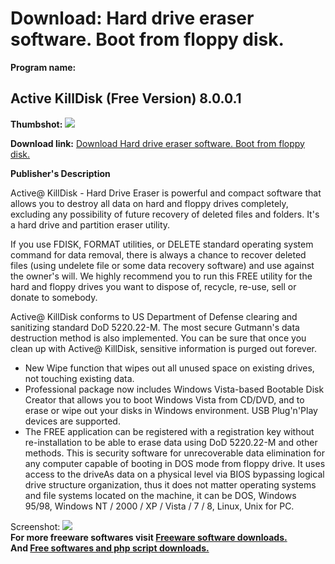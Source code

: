 # Download: Hard drive eraser software. Boot from floppy disk.

**Program name:**

## Active KillDisk (Free Version) 8.0.0.1

  
**Thumbshot:** ![](http://www.freewarefiles.com/screenshot/actkilldisk_md.jpg)   
  
**Download link:** [Download Hard drive eraser software. Boot from floppy disk.](http://freesoftwares.boysofts.com/Active-KillDisk-V_program_2778.html)  
  


**Publisher's Description**  
  


Active@ KillDisk - Hard Drive Eraser is powerful and compact software that allows you to destroy all data on hard and floppy drives completely, excluding any possibility of future recovery of deleted files and folders. It's a hard drive and partition eraser utility. 

If you use FDISK, FORMAT utilities, or DELETE standard operating system command for data removal, there is always a chance to recover deleted files (using undelete file or some data recovery software) and use against the owner's will. We highly recommend you to run this FREE utility for the hard and floppy drives you want to dispose of, recycle, re-use, sell or donate to somebody.

Active@ KillDisk conforms to US Department of Defense clearing and sanitizing standard DoD 5220.22-M. The most secure Gutmann's data destruction method is also implemented. You can be sure that once you clean up with Active@ KillDisk, sensitive information is purged out forever.

  * New Wipe function that wipes out all unused space on existing drives, not touching existing data. 
  * Professional package now includes Windows Vista-based Bootable Disk Creator that allows you to boot Windows Vista from CD/DVD, and to erase or wipe out your disks in Windows environment. USB Plug'n'Play devices are supported. 
  * The FREE application can be registered with a registration key without re-installation to be able to erase data using DoD 5220.22-M and other methods. 
This is security software for unrecoverable data elimination for any computer capable of booting in DOS mode from floppy drive. It uses access to the driveAs data on a physical level via BIOS bypassing logical drive structure organization, thus it does not matter operating systems and file systems located on the machine, it can be DOS, Windows 95/98, Windows NT / 2000 / XP / Vista / 7 / 8, Linux, Unix for PC. 

  
  
Screenshot: ![](http://www.freewarefiles.com/screenshot/actkilldisk.jpg)   
**For more freeware softwares visit [Freeware software downloads.](http://freesoftwares.boysofts.com/)**   
**And [Free softwares and php script downloads.](http://www.boysofts.com/)**
